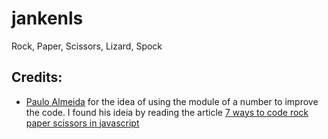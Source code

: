# jankenls
Rock, Paper, Scissors, Lizard, Spock

## Credits:

* [Paulo Almeida](https://stackoverflow.com/users/1081569/paulo-almeida) for the idea of using the module of a number to improve the code. I found his ideia by reading the article [7 ways to code rock paper scissors in javascript](https://betterprogramming.pub/7-ways-to-code-rock-paper-scissors-in-javascript-4189a5e7e535)

